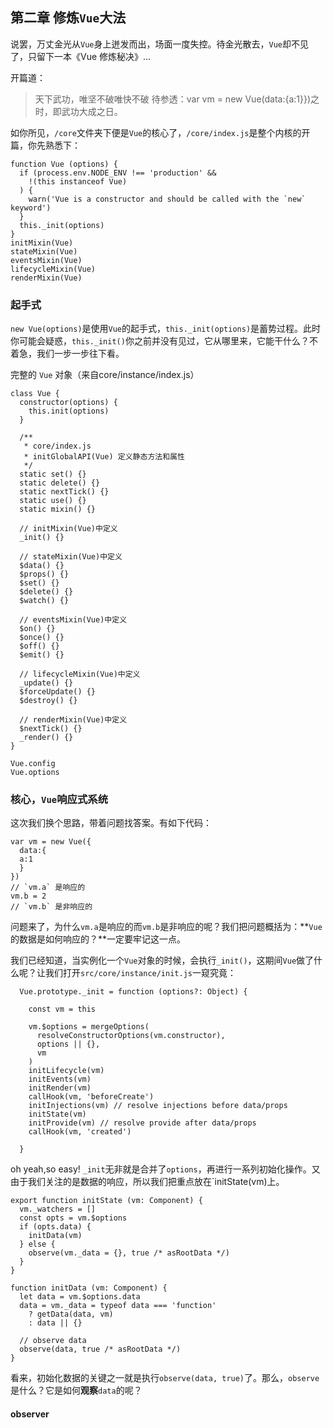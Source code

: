 ## 第二章 修炼`Vue`大法
说罢，万丈金光从`Vue`身上迸发而出，场面一度失控。待金光散去，`Vue`却不见了，只留下一本《Vue 修炼秘决》...

开篇道：
> 天下武功，唯坚不破唯快不破
  待参透：var vm = new Vue(data:{a:1}})之时，即武功大成之日。

如你所见，`/core`文件夹下便是`Vue`的核心了，`/core/index.js`是整个内核的开篇，你先熟悉下：
````
function Vue (options) {
  if (process.env.NODE_ENV !== 'production' &&
    !(this instanceof Vue)
  ) {
    warn('Vue is a constructor and should be called with the `new` keyword')
  }
  this._init(options)
}
initMixin(Vue)
stateMixin(Vue)
eventsMixin(Vue)
lifecycleMixin(Vue)
renderMixin(Vue)
````
### 起手式
`new Vue(options)`是使用`Vue`的起手式，`this._init(options)`是蓄势过程。此时你可能会疑惑，`this._init()`你之前并没有见过，它从哪里来，它能干什么？不着急，我们一步一步往下看。

完整的 `Vue` 对象（来自core/instance/index.js）
````
class Vue {
  constructor(options) {
    this.init(options)
  }

  /** 
   * core/index.js
   * initGlobalAPI(Vue) 定义静态方法和属性
   */
  static set() {} 
  static delete() {} 
  static nextTick() {}
  static use() {}
  static mixin() {}

  // initMixin(Vue)中定义
  _init() {}

  // stateMixin(Vue)中定义
  $data() {}
  $props() {}
  $set() {}
  $delete() {}
  $watch() {}

  // eventsMixin(Vue)中定义
  $on() {}
  $once() {}
  $off() {}
  $emit() {}

  // lifecycleMixin(Vue)中定义
  _update() {}
  $forceUpdate() {}
  $destroy() {}

  // renderMixin(Vue)中定义
  $nextTick() {}
  _render() {}
}

Vue.config
Vue.options
````

### 核心，`Vue`响应式系统

这次我们换个思路，带着问题找答案。有如下代码：
````
var vm = new Vue({
  data:{
  a:1
  }
})
// `vm.a` 是响应的
vm.b = 2
// `vm.b` 是非响应的
````
问题来了，为什么`vm.a`是响应的而`vm.b`是非响应的呢？我们把问题概括为：**`Vue`的数据是如何响应的？**一定要牢记这一点。

我们已经知道，当实例化一个`Vue`对象的时候，会执行`_init()`，这期间`Vue`做了什么呢？让我们打开`src/core/instance/init.js`一窥究竟：
````
  Vue.prototype._init = function (options?: Object) {

    const vm = this

    vm.$options = mergeOptions(
      resolveConstructorOptions(vm.constructor),
      options || {},
      vm
    )
    initLifecycle(vm)
    initEvents(vm)
    initRender(vm)
    callHook(vm, 'beforeCreate')
    initInjections(vm) // resolve injections before data/props
    initState(vm)
    initProvide(vm) // resolve provide after data/props
    callHook(vm, 'created')

  }
````
oh yeah,so easy! `_init`无非就是合并了`options`，再进行一系列初始化操作。又由于我们关注的是数据的响应，所以我们把重点放在`initState(vm)上。
````
export function initState (vm: Component) {
  vm._watchers = []
  const opts = vm.$options
  if (opts.data) {
    initData(vm)
  } else {
    observe(vm._data = {}, true /* asRootData */)
  }
}

function initData (vm: Component) {
  let data = vm.$options.data
  data = vm._data = typeof data === 'function'
    ? getData(data, vm)
    : data || {}

  // observe data
  observe(data, true /* asRootData */)
}
````
看来，初始化数据的关键之一就是执行`observe(data, true)`了。那么，`observe`是什么？它是如何**观察**`data`的呢？

#### observer

